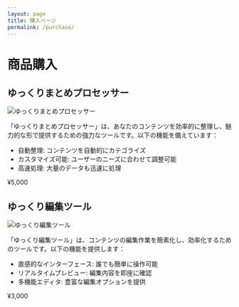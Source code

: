 ```yaml
---
layout: page
title: 購入ページ
permalink: /purchase/
---
```


<!-- ページ全体で1回だけ読み込む -->
<script async src="https://js.stripe.com/v3/buy-button.js"></script>

# 商品購入

<div class="products-container pattern1 advanced">
  
  <!-- 商品１：ゆっくりまとめプロセッサー -->
  <div class="product-card">
    <h2>ゆっくりまとめプロセッサー</h2>
    <img src="/assets/img/product1.jpg" alt="ゆっくりまとめプロセッサー">
    <div class="description">
      <p>「ゆっくりまとめプロセッサー」は、あなたのコンテンツを効率的に整理し、魅力的な形で提供するための強力なツールです。以下の機能を備えています：</p>
      <ul>
        <li>自動整理: コンテンツを自動的にカテゴライズ</li>
        <li>カスタマイズ可能: ユーザーのニーズに合わせて調整可能</li>
        <li>高速処理: 大量のデータも迅速に処理</li>
      </ul>
    </div>
    <div class="purchase-details">
      <div class="price">¥5,000</div>
      <stripe-buy-button
        buy-button-id="buy_btn_1QshtOChh4Fm0GSYwfZLWVwC"
        publishable-key="pk_test_51QnFDQChh4Fm0GSYyQzyFlYjy6AhNb5M5oNX36bjZ9SBblVeWAnhr9REqhnyP4ZruBesYv1oczyAjHrt1YBKFdCG00b5H1m9GQ">
      </stripe-buy-button>
    </div>
  </div>

  <!-- 商品２：ゆっくり編集ツール（※ buy-button-id は仮の値です） -->
  <div class="product-card">
    <h2>ゆっくり編集ツール</h2>
    <img src="/assets/img/product2.jpg" alt="ゆっくり編集ツール">
    <div class="description">
      <p>「ゆっくり編集ツール」は、コンテンツの編集作業を簡素化し、効率化するためのツールです。以下の機能を提供します：</p>
      <ul>
        <li>直感的なインターフェース: 誰でも簡単に操作可能</li>
        <li>リアルタイムプレビュー: 編集内容を即座に確認</li>
        <li>多機能エディタ: 豊富な編集オプションを提供</li>
      </ul>
    </div>
    <div class="purchase-details">
      <div class="price">¥3,000</div>
      <stripe-buy-button
        buy-button-id="buy_btn_placeholder_for_product2"
        publishable-key="pk_test_51QnFDQChh4Fm0GSYyQzyFlYjy6AhNb5M5oNX36bjZ9SBblVeWAnhr9REqhnyP4ZruBesYv1oczyAjHrt1YBKFdCG00b5H1m9GQ">
      </stripe-buy-button>
    </div>
  </div>
  
</div>
